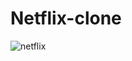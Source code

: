 # Netflix-clone
![netflix](https://github.com/kasanisravani/Netflix-clone/assets/163146920/80622145-eead-44f8-af93-09e03242e3a5)

